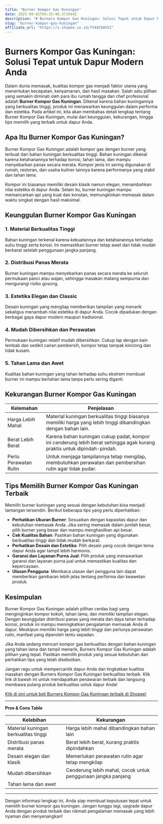 ```yaml
---
title: "Burner Kompor Gas Kuningan"
date: 2025-08-01T04:35:40.371944Z
description: "# Burners Kompor Gas Kuningan: Solusi Tepat untuk Dapur Modern Anda..."
slug: "burner-kompor-gas-kuningan"
affiliate_url: "https://s.shopee.co.id/7V44C68VX2"
---
```

# Burners Kompor Gas Kuningan: Solusi Tepat untuk Dapur Modern Anda

Dalam dunia memasak, kualitas kompor gas menjadi faktor utama yang menentukan kecepatan, kenyamanan, dan hasil masakan. Salah satu pilihan yang semakin diminati oleh para ibu rumah tangga dan chef profesional adalah **Burner Kompor Gas Kuningan**. Dikenal karena bahan kuningannya yang berkualitas tinggi, produk ini menawarkan keunggulan dalam performa dan estetika. Pada artikel ini, kita akan membahas detail lengkap tentang Burner Kompor Gas Kuningan, mulai dari keunggulan, kekurangan, hingga tips memilih yang terbaik untuk dapur Anda.

## Apa Itu Burner Kompor Gas Kuningan?

Burner Kompor Gas Kuningan adalah kompor gas dengan burner yang terbuat dari bahan kuningan berkualitas tinggi. Bahan kuningan dikenal karena ketahanannya terhadap korosi, tahan lama, dan mampu menyebarkan panas secara merata. Kompor jenis ini sering digunakan di rumah, restoran, dan usaha kuliner lainnya karena performanya yang stabil dan tahan lama.

Kompor ini biasanya memiliki desain klasik namun elegan, menambahkan nilai estetika di dapur Anda. Selain itu, burner kuningan mampu memancarkan api yang kuat dan konstan, memungkinkan memasak dalam waktu singkat dengan hasil maksimal.

## Keunggulan Burner Kompor Gas Kuningan

### 1. Material Berkualitas Tinggi

Bahan kuningan terkenal karena kekuatannya dan ketahanannya terhadap suhu tinggi serta korosi. Ini memastikan burner tetap awet dan tidak mudah berkarat setelah penggunaan jangka panjang.

### 2. Distribusi Panas Merata

Burner kuningan mampu menyebarkan panas secara merata ke seluruh permukaan panci atau wajan, sehingga masakan matang sempurna dan mengurangi risiko gosong.

### 3. Estetika Elegan dan Classic

Desain kuningan yang mengilap memberikan tampilan yang menarik sekaligus menambah nilai estetika di dapur Anda. Cocok dipadukan dengan berbagai gaya dapur modern maupun tradisional.

### 4. Mudah Dibersihkan dan Perawatan

Permukaan kuningan relatif mudah dibersihkan. Cukup lap dengan kain lembab dan sedikit cairan pembersih, kompor tetap tampak kinclong dan tidak kusam.

### 5. Tahan Lama dan Awet

Kualitas bahan kuningan yang tahan terhadap suhu ekstrem membuat burner ini mampu bertahan lama tanpa perlu sering diganti.

## Kekurangan Burner Kompor Gas Kuningan

| Kelemahan | Penjelasan |
|------------|------------|
| Harga Lebih Mahal | Material kuningan berkualitas tinggi biasanya memiliki harga yang lebih tinggi dibandingkan dengan bahan lain. |
| Berat Lebih Berat | Karena bahan kuningan cukup padat, kompor ini cenderung lebih berat sehingga agak kurang praktis untuk dipindah-pindah. |
| Perlu Perawatan Rutin | Untuk menjaga tampilannya tetap mengilap, membutuhkan perawatan dan pembersihan rutin agar tidak pudar. |

## Tips Memilih Burner Kompor Gas Kuningan Terbaik

Memilih burner kuningan yang sesuai dengan kebutuhan bisa menjadi tantangan tersendiri. Berikut beberapa tips yang perlu diperhatikan:

- **Perhatikan Ukuran Burner**: Sesuaikan dengan kapasitas dapur dan kebutuhan memasak Anda. Jika sering memasak dalam jumlah besar, pilih burner yang besar dan mampu menghasilkan api besar.
- **Cek Kualitas Bahan**: Pastikan bahan kuningan yang digunakan berkualitas tinggi dan tidak mudah berkarat.
- **Perhatikan Desain dan Estetika**: Pilih desain yang cocok dengan tema dapur Anda agar tampil lebih harmonis.
- **Garansi dan Layanan Purna Jual**: Pilih produk yang menawarkan garansi dan layanan purna jual untuk memastikan kualitas dan kepercayaan.
- **Ulasan Pengguna**: Membaca ulasan dari pengguna lain dapat memberikan gambaran lebih jelas tentang performa dan keawetan produk.

## Kesimpulan

Burner Kompor Gas Kuningan adalah pilihan cerdas bagi yang menginginkan kompor kokoh, tahan lama, dan memiliki tampilan elegan. Dengan keunggulan distribusi panas yang merata dan daya tahan terhadap korosi, produk ini mampu meningkatkan pengalaman memasak Anda di dapur. Meskipun memiliki harga yang lebih tinggi dan perlunya perawatan rutin, manfaat yang diperoleh tentu sepadan.

Jika Anda sedang mencari kompor gas berkualitas dengan bahan kuningan yang tahan lama dan tampil menarik, Burners Kompor Gas Kuningan adalah pilihan yang tepat. Pastikan memilih produk yang sesuai kebutuhan dan perhatikan tips yang telah disebutkan.

Jangan ragu untuk mempercantik dapur Anda dan tingkatkan kualitas masakan dengan Burners Kompor Gas Kuningan berkualitas terbaik. Klik link di bawah ini untuk mendapatkan penawaran terbaik dan langsung membawa pulang produk berkualitas untuk dapur Anda!

[Klik di sini untuk beli Burners Kompor Gas Kuningan terbaik di Shopee!](https://s.shopee.co.id/7V44C68VX2)

---

**Pros & Cons Table**

| Kelebihan | Kekurangan |
|------------|------------|
| Material kuningan berkualitas tinggi | Harga lebih mahal dibandingkan bahan lain |
| Distribusi panas merata | Berat lebih berat, kurang praktis dipindahkan |
| Desain elegan dan klasik | Memerlukan perawatan rutin agar tetap mengkilap |
| Mudah dibersihkan | Cenderung lebih mahal, cocok untuk penggunaan jangka panjang |
| Tahan lama dan awet | |

---

Dengan informasi lengkap ini, Anda siap membuat keputusan tepat untuk memilih burner kompor gas kuningan. Jangan tunggu lagi, upgrade dapur Anda dengan produk terbaik dan nikmati pengalaman memasak yang lebih nyaman dan menyenangkan!